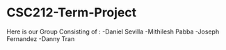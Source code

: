 # CSC212-Term-Project
Here is our Group Consisting of :
  -Daniel Sevilla 
  -Mithilesh Pabba
  -Joseph Fernandez
  -Danny Tran
